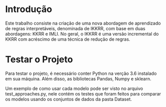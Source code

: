 # Introdução

Este trabalho consiste na criação de uma nova abordagem de aprendizado de regras interpretáveis, denominada de IKKRR, com base em duas abordagens: KKRR e IMLI. No geral, o IKKRR é uma versão incremental do KKRR com acréscimo de uma técnica de redução de regras.

# Testar o Projeto

Para testar o projeto, é necessário conter Python na verção 3.6 instalado em sua máquina. Além disso, as bibliotecas Pandas, Numpy e sklearn.

Um exemplo de como usar cada modelo pode ser visto no arquivo test_approaches.py, nele contém os testes que foram feitos para comparar os modelos usando os conjuntos de dados da pasta Dataset.